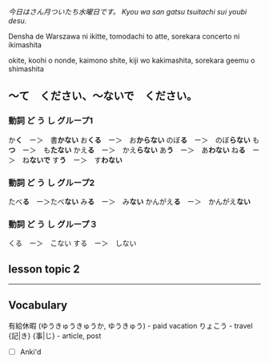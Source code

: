 *今日はさん月ついたち水曜日です。*
*Kyou wa san gatsu tsuitachi sui youbi desu.*

Densha de Warszawa ni ikitte, tomodachi to atte, sorekara concerto ni ikimashita

okite, koohi o nonde, kaimono shite, kiji wo kakimashita, sorekara geemu o shimashita

## 〜て　ください、〜ないで　ください。

### 動詞 ど う し グループ1
か**く**　ー＞　書**かない**
お**くる**　ー＞　お**からない**
のぼ**る**　ー＞　のぼ**らない**
も**つ**　ー＞　も**たない**
かえ**る**　ー＞　かえ**らない**
あ**う**　ー＞　あ**わない**
ね**る**　ー＞　ね**ないで**
す**う**　ー＞　す**わない**

### 動詞 ど う し グループ2
たべ**る**　ー＞たべ**ない**
み**る**　ー＞　み**ない**
かんがえ**る**　ー＞　かんがえ**ない**

### 動詞 ど う し グループ３
くる　ー＞　こない
する　ー＞　しない


## lesson topic 2


---

## Vocabulary
有給休暇 (ゆうきゅうきゅうか, ゆうきゅう) - paid vacation
りょこう - travel
{記|き} {事|じ} - article, post
- [ ] Anki'd





